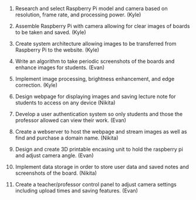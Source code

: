 1. Research and select Raspberry Pi model and camera based on resolution, frame rate, and processing power. (Kyle)

2. Assemble Raspberry Pi with camera allowing for clear images of boards to be taken and saved. (Kyle)

3. Create system architecture allowing images to be transferred from Raspberry Pi to the website. (Kyle)

4. Write an algorithm to take periodic screenshots of the boards and enhance images for students. (Evan)

5. Implement image processing, brightness enhancement, and edge correction. (Kyle)

6. Design webpage for displaying images and saving lecture note for students to access on any device (Nikita)

7. Develop a user authentication system so only students and those the professor allowed can view their work.  (Evan)

8. Create a webserver to host the webpage and stream images as well as find and purchase a domain name. (Nikita)

9. Design and create 3D printable encasing unit to hold the raspberry pi and adjust camera angle. (Evan)

10. Implement data storage in order to store user data and saved notes and screenshots of the board. (Nikita)

11. Create a teacher/professor control panel to adjust camera settings including upload times and saving features. (Evan)
